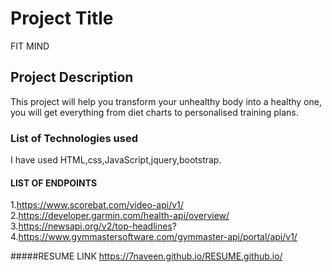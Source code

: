 # Project Title

FIT MIND

## Project Description
This project will help you transform your unhealthy body into a healthy one, you will get everything from diet charts to personalised training plans.

### List of Technologies used

I have used HTML,css,JavaScript,jquery,bootstrap.

#### LIST OF ENDPOINTS
1.https://www.scorebat.com/video-api/v1/
2.https://developer.garmin.com/health-api/overview/
3.https://newsapi.org/v2/top-headlines?
4.https://www.gymmastersoftware.com/gymmaster-api/portal/api/v1/

#####RESUME LINK
https://7naveen.github.io/RESUME.github.io/

